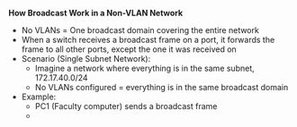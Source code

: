 **How Broadcast Work in a Non-VLAN Network**
- No VLANs = One broadcast domain covering the entire network
- When a switch receives a broadcast frame on a port, it forwards the frame to all other ports, except the one it was received on
- Scenario (Single Subnet Network):
	- Imagine a network where everything is in the same subnet, 172.17.40.0/24
	- No VLANs configured = everything is in the same broadcast domain
- Example:
	- PC1 (Faculty computer) sends a broadcast frame
	- 